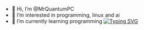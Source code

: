 - 👋 Hi, I’m @MrQuantumPC
- 👀 I’m interested in programming, linux and ai
- 🌱 I’m currently learning programming
<a href="https://git.io/typing-svg"><img src="https://readme-typing-svg.demolab.com?font=Fira+Code&size=30&pause=1000&width=435&height=10&lines=I like cats;Cats like me;Lets wipe out humanity" alt="Typing SVG" /></a>


<!---
MrQuantumPC/MrQuantumPC is a ✨ special ✨ repository because its `README.md` (this file) appears on your GitHub profile.
You can click the Preview link to take a look at your changes.
--->
